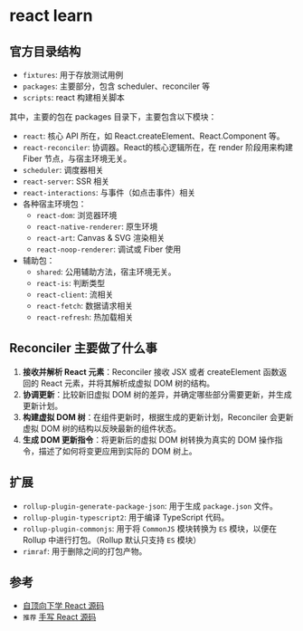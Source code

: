 # react learn

## 官方目录结构

- `fixtures`: 用于存放测试用例
- `packages`: 主要部分，包含 scheduler、reconciler 等
- `scripts`: react 构建相关脚本

其中，主要的包在 packages 目录下，主要包含以下模块：

- `react`: 核心 API 所在，如 React.createElement、React.Component 等。
- `react-reconciler`: 协调器。React的核心逻辑所在，在 render 阶段用来构建 Fiber 节点，与宿主环境无关。
- `scheduler`: 调度器相关
- `react-server`: SSR 相关
- `react-interactions`: 与事件（如点击事件）相关
- 各种宿主环境包：
  - `react-dom`: 浏览器环境
  - `react-native-renderer`: 原生环境
  - `react-art`: Canvas & SVG 渲染相关
  - `react-noop-renderer`: 调试或 Fiber 使用
- 辅助包：
  - `shared`: 公用辅助方法，宿主环境无关。
  - `react-is`: 判断类型
  - `react-client`: 流相关
  - `react-fetch`: 数据请求相关
  - `react-refresh`: 热加载相关

## Reconciler 主要做了什么事

1. **接收并解析 React 元素**：Reconciler 接收 JSX 或者 createElement 函数返回的 React 元素，并将其解析成虚拟 DOM 树的结构。
2. **协调更新**：比较新旧虚拟 DOM 树的差异，并确定哪些部分需要更新，并生成更新计划。
3. **构建虚拟 DOM 树**：在组件更新时，根据生成的更新计划，Reconciler 会更新虚拟 DOM 树的结构以反映最新的组件状态。
4. **生成 DOM 更新指令**：将更新后的虚拟 DOM 树转换为真实的 DOM 操作指令，描述了如何将变更应用到实际的 DOM 树上。

## 扩展

- `rollup-plugin-generate-package-json`: 用于生成 `package.json` 文件。
- `rollup-plugin-typescript2`: 用于编译 TypeScript 代码。
- `rollup-plugin-commonjs`: 用于将 `CommonJS` 模块转换为 `ES` 模块，以便在 Rollup 中进行打包。（Rollup 默认只支持 `ES` 模块）
- `rimraf`: 用于删除之间的打包产物。

## 参考

- [自顶向下学 React 源码](https://ke.segmentfault.com/course/1650000023864436/section/1500000023864578)
- `推荐` [手写 React 源码](https://wangfuyou.com/my-react/)
